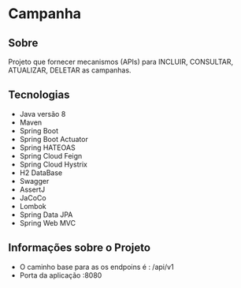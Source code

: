 # Campanha

## Sobre

Projeto que fornecer mecanismos (APIs) para INCLUIR, CONSULTAR, ATUALIZAR, DELETAR as campanhas.

## Tecnologias

* Java versão 8 
* Maven 
* Spring Boot
* Spring Boot Actuator
* Spring HATEOAS
* Spring Cloud Feign
* Spring Cloud Hystrix
* H2 DataBase
* Swagger
* AssertJ
* JaCoCo
* Lombok 
* Spring Data JPA
* Spring Web MVC

## Informações sobre o Projeto

* O caminho base para as os endpoins é : /api/v1
* Porta da aplicação :8080
